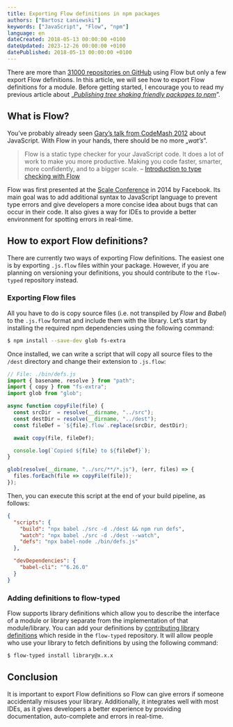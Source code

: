 ```yaml
---
title: Exporting Flow definitions in npm packages
authors: ["Bartosz Łaniewski"]
keywords: ["JavaScript", "Flow", "npm"]
language: en
dateCreated: 2018-05-13 00:00:00 +0100
dateUpdated: 2023-12-26 00:00:00 +0100
datePublished: 2018-05-13 00:00:00 +0100
---
```


There are more than [31000 repositories on GitHub](https://github.com/facebook/flow/network/dependents) using Flow but only a few export Flow definitions. In this article, we will see how to export Flow definitions for a module. Before getting started, I encourage you to read my previous article about „_[Publishing tree shaking friendly packages to npm](/blog/2018-04-29-publishing-packages-to-npm/)_”.

## What is Flow?

You’ve probably already seen [Gary’s talk from CodeMash 2012](https://www.destroyallsoftware.com/talks/wat) about JavaScript. With Flow in your hands, there should be no more „_wat’s_”.

> Flow is a static type checker for your JavaScript code. It does a lot of work to make you more productive. Making you code faster, smarter, more confidently, and to a bigger scale. – [Introduction to type checking with Flow](https://flow.org/en/docs/getting-started/)

Flow was first presented at the [Scale Conference](https://atscaleconference.com/) in 2014 by Facebook. Its main goal was to add additional syntax to JavaScript language to prevent type errors and give developers a more concise idea about bugs that can occur in their code. It also gives a way for IDEs to provide a better environment for spotting errors in real-time.

## How to export Flow definitions?

There are currently two ways of exporting Flow definitions. The easiest one is by exporting `.js.flow` files within your package. However, if you are planning on versioning your definitions, you should contribute to the `flow-typed` repository instead.

### Exporting Flow files

All you have to do is copy source files (i.e. not transpiled by _Flow_ and _Babel_) to the `.js.flow` format and include them with the library. Let’s start by installing the required npm dependencies using the following command:

```bash
$ npm install --save-dev glob fs-extra
```

Once installed, we can write a script that will copy all source files to the `/dest` directory and change their extension to `.js.flow`:

```javascript
// File: ./bin/defs.js
import { basename, resolve } from "path";
import { copy } from "fs-extra";
import glob from "glob";

async function copyFile(file) {
  const srcDir  = resolve(__dirname, "../src");
  const destDir = resolve(__dirname, "../dest");
  const fileDef = `${file}.flow`.replace(srcDir, destDir);

  await copy(file, fileDef);

  console.log(`Copied ${file} to ${fileDef}`);
}

glob(resolve(__dirname, "../src/**/*.js"), (err, files) => {
  files.forEach(file => copyFile(file));
});
```

Then, you can execute this script at the end of your build pipeline, as follows:

```json
{
  "scripts": {
    "build": "npx babel ./src -d ./dest && npm run defs",
    "watch": "npx babel ./src -d ./dest --watch",
    "defs": "npx babel-node ./bin/defs.js"
  },

  "devDependencies": {
    "babel-cli": "^6.26.0"
  }
}
```

<Newsletter />

### Adding definitions to flow-typed

Flow supports library definitions which allow you to describe the interface of a module or library separate from the implementation of that module/library. You can add your definitions by [contributing library definitions](https://flow-typed.github.io/flow-typed/#/?id=how-do-i-contribute-library-definitions) which reside in the `flow-typed` repository. It will allow people who use your library to fetch definitions by using the following command:

```bash
$ flow-typed install library@x.x.x
```

## Conclusion

It is important to export Flow definitions so Flow can give errors if someone accidentally misuses your library. Additionally, it integrates well with most IDEs, as it gives developers a better experience by providing documentation, auto-complete and errors in real-time.
